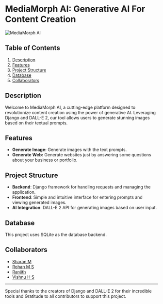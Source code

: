 # MediaMorph AI: Generative AI For Content Creation

![MediaMorph AI](https://github.com/Sharan-m-04/MediaMorph-AI/assets/101189789/9f8513ba-6671-4f6b-a9a0-3dbd02bf4fe8)

## Table of Contents
1. [Description](#description)
2. [Features](#features)
3. [Project Structure](#project-structure)
4. [Database](#database)
5. [Collaborators](#collaborators)

## Description

Welcome to MediaMorph AI, a cutting-edge platform designed to revolutionize content creation using the power of generative AI. Leveraging Django and DALL-E 2, our tool allows users to generate stunning images based on their textual prompts.

## Features

- **Generate Image:** Generate images with the text prompts.
- **Generate Web:** Generate websites just by answering some questions about your business or portfolio.

## Project Structure

- **Backend**: Django framework for handling requests and managing the application.
- **Frontend**: Simple and intuitive interface for entering prompts and viewing generated images.
- **AI Integration**: DALL-E 2 API for generating images based on user input.

## Database

This project uses SQLite as the database backend.

## Collaborators

- [Sharan M](https://github.com/Sharan-m-04)
- [Rohan M S](https://github.com/Rohan-ms23)
- [Ranjith](https://github.com/ranjith-nayak)
- [Vishnu H S](https://github.com/VisHnuhs117)

---

Special thanks to the creators of Django and DALL-E 2 for their incredible tools and Gratitude to all contributors to support this project.
